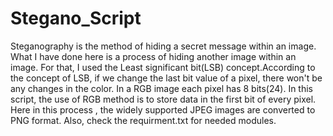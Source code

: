 # Stegano_Script
Steganography is the method of hiding a secret message within an image.
What I have done here is a process of hiding another image within an image. For that, I used the Least significant bit(LSB) concept.According to the concept of LSB, if we change the last bit value of a pixel, there won't be any changes in the color. In a RGB image each pixel has 8 bits(24). In this script, the use of RGB method is to store data in the first bit of every pixel.
Here in this process , the widely supported JPEG images are converted to PNG format. Also, check the requirment.txt for needed modules.
